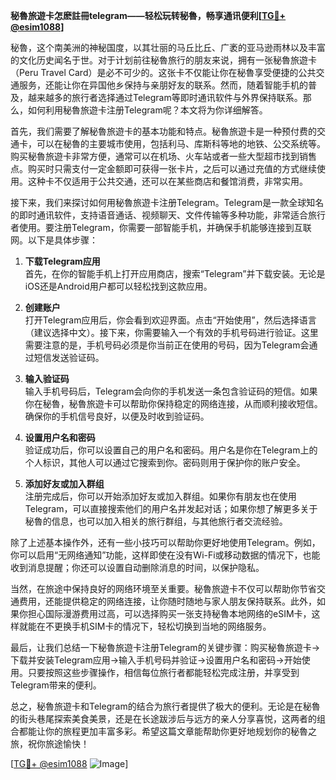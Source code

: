 **秘魯旅遊卡怎麽註冊telegram——轻松玩转秘魯，畅享通讯便利[[TG💪+ @esim1088](https://t.me/s/esim1088)]**

秘魯，这个南美洲的神秘国度，以其壮丽的马丘比丘、广袤的亚马逊雨林以及丰富的文化历史闻名于世。对于计划前往秘魯旅行的朋友来说，拥有一张秘魯旅遊卡（Peru Travel Card）是必不可少的。这张卡不仅能让你在秘魯享受便捷的公共交通服务，还能让你在异国他乡保持与亲朋好友的联系。然而，随着智能手机的普及，越来越多的旅行者选择通过Telegram等即时通讯软件与外界保持联系。那么，如何利用秘魯旅遊卡注册Telegram呢？本文将为你详细解答。

首先，我们需要了解秘魯旅遊卡的基本功能和特点。秘魯旅遊卡是一种预付费的交通卡，可以在秘魯的主要城市使用，包括利马、库斯科等地的地铁、公交系统等。购买秘魯旅遊卡非常方便，通常可以在机场、火车站或者一些大型超市找到销售点。购买时只需支付一定金额即可获得一张卡片，之后可以通过充值的方式继续使用。这种卡不仅适用于公共交通，还可以在某些商店和餐馆消费，非常实用。

接下来，我们来探讨如何用秘魯旅遊卡注册Telegram。Telegram是一款全球知名的即时通讯软件，支持语音通话、视频聊天、文件传输等多种功能，非常适合旅行者使用。要注册Telegram，你需要一部智能手机，并确保手机能够连接到互联网。以下是具体步骤：

1. **下载Telegram应用**  
   首先，在你的智能手机上打开应用商店，搜索“Telegram”并下载安装。无论是iOS还是Android用户都可以轻松找到这款应用。

2. **创建账户**  
   打开Telegram应用后，你会看到欢迎界面。点击“开始使用”，然后选择语言（建议选择中文）。接下来，你需要输入一个有效的手机号码进行验证。这里需要注意的是，手机号码必须是你当前正在使用的号码，因为Telegram会通过短信发送验证码。

3. **输入验证码**  
   输入手机号码后，Telegram会向你的手机发送一条包含验证码的短信。如果你在秘魯，秘魯旅遊卡可以帮助你保持稳定的网络连接，从而顺利接收短信。确保你的手机信号良好，以便及时收到验证码。

4. **设置用户名和密码**  
   验证成功后，你可以设置自己的用户名和密码。用户名是你在Telegram上的个人标识，其他人可以通过它搜索到你。密码则用于保护你的账户安全。

5. **添加好友或加入群组**  
   注册完成后，你可以开始添加好友或加入群组。如果你有朋友也在使用Telegram，可以直接搜索他们的用户名并发起对话；如果你想了解更多关于秘魯的信息，也可以加入相关的旅行群组，与其他旅行者交流经验。

除了上述基本操作外，还有一些小技巧可以帮助你更好地使用Telegram。例如，你可以启用“无网络通知”功能，这样即使在没有Wi-Fi或移动数据的情况下，也能收到消息提醒；你还可以设置自动删除消息的时间，以保护隐私。

当然，在旅途中保持良好的网络环境至关重要。秘魯旅遊卡不仅可以帮助你节省交通费用，还能提供稳定的网络连接，让你随时随地与家人朋友保持联系。此外，如果你担心国际漫游费用过高，可以选择购买一张支持秘魯本地网络的eSIM卡，这样就能在不更换手机SIM卡的情况下，轻松切换到当地的网络服务。

最后，让我们总结一下秘魯旅遊卡注册Telegram的关键步骤：购买秘魯旅遊卡→下载并安装Telegram应用→输入手机号码并验证→设置用户名和密码→开始使用。只要按照这些步骤操作，相信每位旅行者都能轻松完成注册，并享受到Telegram带来的便利。

总之，秘魯旅遊卡和Telegram的结合为旅行者提供了极大的便利。无论是在秘魯的街头巷尾探索美食美景，还是在长途跋涉后与远方的亲人分享喜悦，这两者的组合都能让你的旅程更加丰富多彩。希望这篇文章能帮助你更好地规划你的秘魯之旅，祝你旅途愉快！

[[TG💪+ @esim1088](https://t.me/s/esim1088) ![Image](https://i.postimg.cc/4NQfJmqS/Snipaste-2025-05-13-00-14-12.png)]